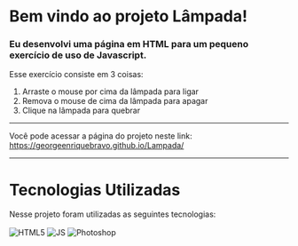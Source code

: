 # Bem vindo ao projeto Lâmpada!
### Eu desenvolvi uma página em HTML para um pequeno exercício de uso de Javascript.
Esse exercício consiste em 3 coisas:
1. Arraste o mouse por cima da lâmpada para ligar
2. Remova o mouse de cima da lâmpada para apagar
3. Clique na lâmpada para quebrar

---

Você pode acessar a página do projeto neste link: <br/>
<a href="https://georgeenriquebravo.github.io/Lampada/" target="_blank">
    https://georgeenriquebravo.github.io/Lampada/
</a>

---

# Tecnologias Utilizadas
Nesse projeto foram utilizadas as seguintes tecnologias:
<div style="display: inline_block">
    <img align="center" alt="HTML5" src="https://img.shields.io/badge/HTML5-E34F26?style=for-the-badge&logo=html5&logoColor=white"/>
    <img align="center" alt="JS" src="https://img.shields.io/badge/JavaScript-F7DF1E?style=for-the-badge&logo=javascript&logoColor=black"/>
    <img align="center" alt="Photoshop" src="https://img.shields.io/badge/Adobe%20Photoshop-31A8FF?style=for-the-badge&logo=Adobe%20Photoshop&logoColor=black"/>
</div>
